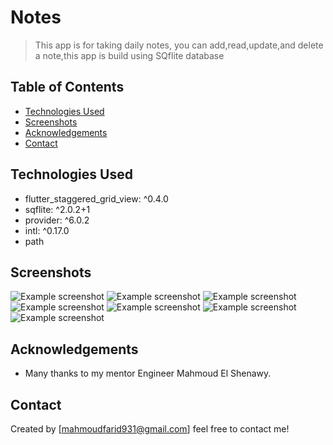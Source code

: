 # Notes
> This app is for taking daily notes, you can add,read,update,and delete a note,this app is build using SQflite database 


## Table of Contents
* [Technologies Used](#technologies-used)
* [Screenshots](#screenshots)
* [Acknowledgements](#acknowledgements)
* [Contact](#contact)
<!-- * [License](#license) -->


## Technologies Used
- flutter_staggered_grid_view: ^0.4.0
- sqflite: ^2.0.2+1
- provider: ^6.0.2
- intl: ^0.17.0
- path



## Screenshots
![Example screenshot](screenshots/notelist.jpg?raw=true?width=200?height=200 "Notes ListView")
![Example screenshot](screenshots/notegrid.jpg?raw=true "Notes GridView")
![Example screenshot](screenshots/notlistdark.jpg?raw=true "Notes ListView Dark")
![Example screenshot](screenshots/add.jpg?raw=true "Add Note")
![Example screenshot](screenshots/edit.jpg?raw=true "edit Note")
![Example screenshot](screenshots/delete.jpg?raw=true "Delete Note")
![Example screenshot](screenshots/swipeDelete.jpg?raw=true "Swipe Note")

<!-- If you have screenshots you'd like to share, include them here. -->



## Acknowledgements
- Many thanks to  my mentor Engineer Mahmoud El Shenawy.


## Contact
Created by [mahmoudfarid931@gmail.com] feel free to contact me!



